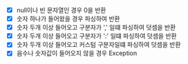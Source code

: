 - [x] null이나 빈 문자열인 경우 0을 반환
- [x] 숫자 하나가 들어왔을 경우 파싱하여 반환
- [x] 숫자 두개 이상 들어오고 구분자가 ',' 일떄 파싱하여 덧셈을 반환
- [x] 숫자 두개 이상 들어오고 구분자가 ':' 일떄 파싱하여 덧셈을 반환
- [x] 숫자 두개 이상 들어오고 커스텀 구분자일떄 파싱하여 덧셈을 반환
- [x] 음수나 숫자값이 들어오지 않을 경우 Exception